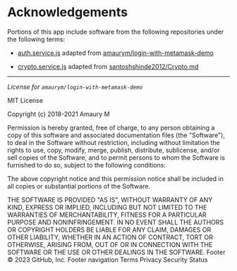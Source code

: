 # Acknowledgements

Portions of this app include software from the following repositories under the following terms:
- [auth.service.js](src/services/auth.service.js) adapted from [amaurym/login-with-metamask-demo](https://github.com/amaurym/login-with-metamask-demo)

- [crypto.service.js](src/services/crypto.service.js) adapted from [santoshshinde2012/Crypto.md](https://gist.github.com/santoshshinde2012/1913bcb3d92b35b042ddcf28e0543413)


----

_License for `amaurym/login-with-metamask-demo`_

MIT License

Copyright (c) 2018-2021 Amaury M

Permission is hereby granted, free of charge, to any person obtaining a copy
of this software and associated documentation files (the "Software"), to deal
in the Software without restriction, including without limitation the rights
to use, copy, modify, merge, publish, distribute, sublicense, and/or sell
copies of the Software, and to permit persons to whom the Software is
furnished to do so, subject to the following conditions:

The above copyright notice and this permission notice shall be included in all
copies or substantial portions of the Software.

THE SOFTWARE IS PROVIDED "AS IS", WITHOUT WARRANTY OF ANY KIND, EXPRESS OR
IMPLIED, INCLUDING BUT NOT LIMITED TO THE WARRANTIES OF MERCHANTABILITY,
FITNESS FOR A PARTICULAR PURPOSE AND NONINFRINGEMENT. IN NO EVENT SHALL THE
AUTHORS OR COPYRIGHT HOLDERS BE LIABLE FOR ANY CLAIM, DAMAGES OR OTHER
LIABILITY, WHETHER IN AN ACTION OF CONTRACT, TORT OR OTHERWISE, ARISING FROM,
OUT OF OR IN CONNECTION WITH THE SOFTWARE OR THE USE OR OTHER DEALINGS IN THE
SOFTWARE.
Footer
© 2023 GitHub, Inc.
Footer navigation
Terms
Privacy
Security
Status
